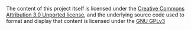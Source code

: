 The content of this project itself is licensed under the [Creative Commons
Attribution 3.0 Unported
license](https://creativecommons.org/licenses/by/3.0/), and the underlying
source code used to format and display that content is licensed under the [GNU
GPLv3](https://choosealicense.com/licenses/gpl-3.0/)
